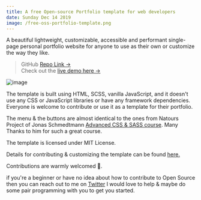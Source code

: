```yaml
---
title: A free Open-source Portfolio template for web developers
date: Sunday Dec 14 2019
image: /free-oss-portfolio-template.png
---
```


A beautiful lightweight, customizable, accessible and performant single-page personal portfolio website for anyone to use as their own or customize the way they like.

<blockquote>
    <div>
        GitHub <a href="https://github.com/nisarhassan12/portfolio" target="_blank">Repo Link →</a>
    </div>
    <div>
        Check out the <a href="https://nisar.surge.sh" target="_blank">live demo here →</a>
    </div>
</blockquote>

![image](https://user-images.githubusercontent.com/46004116/70847770-1e3f3380-1e8a-11ea-8f68-05fa649f6237.png)

The template is built using HTML, SCSS, vanilla JavaScript, and it doesn't use any CSS or JavaScript libraries or have any framework dependencies. Everyone is welcome to contribute or use it as a template for their portfolio. 

The menu & the buttons are almost identical to the ones from Natours Project of Jonas Schmedtmann [Advanced CSS & SASS course][course]. Many Thanks to him for such a great course.

The template is licensed under MIT License.

Details for contributing & customizing the template can be found [here.](https://github.com/nisarhassan12/portfolio#-getting-started) 

Contributions are warmly welcomed 🥰. 

if you're a beginner or have no idea about how to contribute to Open Source then you can reach out to me on [Twitter](https://twitter.com/nisarhassan12) I would love to help & maybe do some pair programming with you to get you started.

[site]: https://nisar.surge.sh
[repo]: https://github.com/nisarhassan12/portfolio
[course]: https://www.udemy.com/course/advanced-css-and-sass/
 